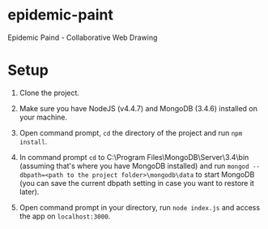 # epidemic-paint
Epidemic Paind - Collaborative Web Drawing

# Setup

1. Clone the project.

2. Make sure you have NodeJS (v4.4.7) and MongoDB (3.4.6) installed on your machine.

3. Open command prompt, `cd` the directory of the project and run `npm install`.

4. In command prompt `cd` to C:\Program Files\MongoDB\Server\3.4\bin (assuming that's where you have MongoDB installed) and run `mongod --dbpath=<path to the project folder>\mongodb\data` to start MongoDB (you can save the current dbpath setting in case you want to restore it later).

5. Open command prompt in your directory, run `node index.js` and access the app on `localhost:3000`.

